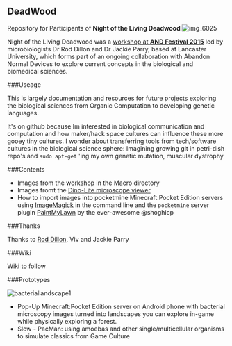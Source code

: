 
## DeadWood
Repository for Participants of **Night of the Living Deadwood**
![img_6025](https://cloud.githubusercontent.com/assets/128456/9980973/845b18ee-5fa5-11e5-93c1-f8c789761259.JPG)

Night of the Living Deadwood was a [workshop at **AND Festival 2015**](http://www.andfestival.org.uk/events/night-of-the-living-deadwood/) led by microbiologists Dr Rod Dillon and Dr Jackie Parry, based at Lancaster University, which forms part of an ongoing collaboration with Abandon Normal Devices to explore current concepts in the biological and biomedical sciences.

###Useage

This is largely documentation and resources for future projects exploring the biological sciences from Organic Computation to developing genetic languages.

It's on github because Im interested in biological communication and computation and how maker/hack space cultures can influence these more gooey tiny cultures. I wonder about transferring tools from tech/software cultures in the biological science sphere: Imagining growing git in petri-dish repo's and `sudo apt-get` 'ing my own genetic mutation, muscular dystrophy

###Contents

 * Images from the workshop in the Macro directory
 * Images fromt the [Dino-Lite microscope viewer](http://www.dinolite-uk.com/index.php/microscopes/item/38-am7023)
 * How to import images into pocketmine Minecraft:Pocket Edition servers using [ImageMagick](http://www.imagemagick.org/script/convert.php) in the command line and the `pocketmine` server plugin [PaintMyLawn](https://forums.pocketmine.net/plugins/paintmylawn.646/) by the ever-awesome @shoghicp

###Thanks

Thanks to [Rod Dillon](https://twitter.com/Sandflyman), Viv and Jackie Parry

###Wiki

Wiki to follow

###Prototypes

![bacteriallandscape1](https://cloud.githubusercontent.com/assets/128456/9980964/2d3e6020-5fa5-11e5-8afe-fb549b5c05d5.png)
 
 * Pop-Up Minecraft:Pocket Edition server on Android phone with bacterial microscopy images turned into landscapes you can explore in-game while physically exploring a forest.
 * Slow - PacMan: using amoebas and other single/multicellular organisms to simulate classics from Game Culture

